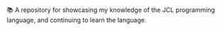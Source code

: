 📚️ A repository for showcasing my knowledge of the JCL programming language, and continuing to learn the language. 

